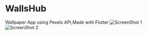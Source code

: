 # WallsHub
 Wallpaper App using Pexels API,Made with Flutter
![ScreenShot 1](https://imgur.com/BWDF0ny.jpg)![ScreenShot 2](https://imgur.com/gd9WWJP.jpg)
